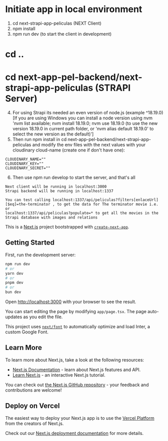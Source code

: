 # Initiate app in local environment
1. cd next-strapi-app-peliculas (NEXT Client) 
2. npm install 
3. npm run dev (to start the client in development) 

# cd ..
# cd next-app-pel-backend/next-strapi-app-peliculas (STRAPI Server)
4. For using Strapi its needed an even version of node.js (example ^18.19.0) [If you are using Windows you can install a node version using nvm 'nvm list available; nvm install 18.19.0; nvm use 18.19.0 (to use the new version 18.19.0 in current path folder, or 'nvm alias default 18.19.0' to select the new version as the default)'] 
5. Then run npm install in cd next-app-pel-backend/next-strapi-app-peliculas and modify the env files with the next values with your cloudinary cloud-name (create one if don't have one): 
```
CLOUDINARY_NAME=""
CLOUDINARY_KEY=""
CLOUDINARY_SECRET=""
```
6. Then use npm run develop to start the server, and that's all 
```
Next client will be running in localhost:3000
Strapi backend will be running in localhost:1337
```
```
You can test calling localhost:1337/api/peliculas?filters[enlaceUrl][$eq]=the-terminator , to get the data for The terminator movie i.e. or 
localhost:1337/api/peliculas?populate=* to get all the movies in the Strapi database with images and relations 
```

This is a [Next.js](https://nextjs.org/) project bootstrapped with [`create-next-app`](https://github.com/vercel/next.js/tree/canary/packages/create-next-app).

## Getting Started

First, run the development server:

```bash
npm run dev
# or
yarn dev
# or
pnpm dev
# or
bun dev
```

Open [http://localhost:3000](http://localhost:3000) with your browser to see the result.

You can start editing the page by modifying `app/page.tsx`. The page auto-updates as you edit the file.

This project uses [`next/font`](https://nextjs.org/docs/basic-features/font-optimization) to automatically optimize and load Inter, a custom Google Font.

## Learn More

To learn more about Next.js, take a look at the following resources:

- [Next.js Documentation](https://nextjs.org/docs) - learn about Next.js features and API.
- [Learn Next.js](https://nextjs.org/learn) - an interactive Next.js tutorial.

You can check out [the Next.js GitHub repository](https://github.com/vercel/next.js/) - your feedback and contributions are welcome!

## Deploy on Vercel

The easiest way to deploy your Next.js app is to use the [Vercel Platform](https://vercel.com/new?utm_medium=default-template&filter=next.js&utm_source=create-next-app&utm_campaign=create-next-app-readme) from the creators of Next.js.

Check out our [Next.js deployment documentation](https://nextjs.org/docs/deployment) for more details.
